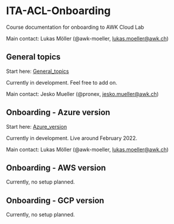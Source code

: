 # ITA-ACL-Onboarding

Course documentation for onboarding to AWK Cloud Lab

Main contact: Lukas Möller (@awk-moeller, lukas.moeller@awk.ch)

## General topics

Start here: [General_topics](General_topics/main.md)

Currently in development. Feel free to add on.

Main contact: Jesko Mueller (@pronex, jesko.mueller@awk.ch)

## Onboarding - Azure version

Start here: [Azure_version](Azure_version/main.md)

Currently in development. Live around February 2022.

Main contact: Lukas Möller (@awk-moeller, lukas.moeller@awk.ch)

## Onboarding - AWS version

Currently, no setup planned.

## Onboarding - GCP version

Currently, no setup planned.
